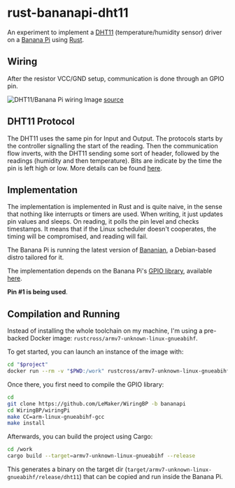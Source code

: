 # rust-bananapi-dht11

An experiment to implement a [DHT11](https://www.adafruit.com/product/386) (temperature/humidity sensor) driver on a [Banana Pi](https://en.wikipedia.org/wiki/Banana_Pi) using [Rust](https://www.rust-lang.org/en-US/).


## Wiring

After the resistor VCC/GND setup, communication is done through an GPIO pin.

![DHT11/Banana Pi wiring](https://alexbloggt.com/wp-content/uploads/2014/12/bananapi_dht11_pullup.png)
Image [source](https://alexbloggt.com/dht11-banana-pi-teil1/)


## DHT11 Protocol

The DHT11 uses the same pin for Input and Output. The protocols starts by the controller signalling the start of the reading. Then the communication flow inverts, with the DHT11 sending some sort of header, followed by the readings (humidity and then temperature). Bits are indicate by the time the pin is left high or low. More details can be found [here](http://www.candrian.gr/index.php/dht-11-one-wire-bus/).


## Implementation

The implementation is implemented in Rust and is quite naive, in the sense that nothing like interrupts or timers are used. When writing, it just updates pin values and sleeps. On reading, it polls the pin level and checks timestamps. It means that if the Linux scheduler doesn't cooperates, the timing will be compromised, and reading will fail.

The Banana Pi is running the latest version of [Bananian](http://www.lemaker.org/product-bananapi-download-9.html), a Debian-based distro tailored for it.

The implementation depends on the Banana Pi's [GPIO library](http://wiki.lemaker.org/BananaPro/Pi:GPIO_library), available [here](https://github.com/LeMaker/WiringBP/tree/bananapi).

**Pin #1 is being used**.


## Compilation and Running

Instead of installing the whole toolchain on my machine, I'm using a pre-backed Docker image: `rustcross/armv7-unknown-linux-gnueabihf`.

To get started, you can launch an instance of the image with:

```bash
cd "$project"
docker run --rm -v "$PWD:/work" rustcross/armv7-unknown-linux-gnueabihf:latest bash
```

Once there, you first need to compile the GPIO library:

```bash
cd
git clone https://github.com/LeMaker/WiringBP -b bananapi
cd WiringBP/wiringPi
make CC=arm-linux-gnueabihf-gcc
make install
```

Afterwards, you can build the project using Cargo:

```bash
cd /work
cargo build --target=armv7-unknown-linux-gnueabihf --release
```

This generates a binary on the target dir (`target/armv7-unknown-linux-gnueabihf/release/dht11`) that can be copied and run inside the Banana Pi.
